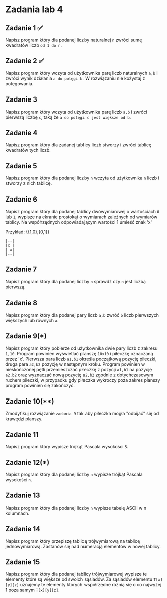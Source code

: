 # Zadania lab 4

## Zadanie 1 ✅

Napisz program który dla podanej liczby naturalnej `n` zwróci sumę kwadratów liczb `od 1 do n`.

## Zadanie 2 ✅

Napisz program który wczyta od użytkownika parę liczb naturalnych `a,b` i zwróci wynik działania `a do potęgi b`. W rozwiązaniu nie kożystaj z potęgowania.

## Zadanie 3

Napisz program który wczyta od użytkownika parę liczb `a,b` i zwróci pierwszą liczbę `c`, taką że `a do potęgi c jest większe od b`.

## Zadanie 4

Napisz program który dla zadanej tablicy liczb stworzy i zwróci tablicę kwadratów tych liczb.

## Zadanie 5

Napisz program który dla podanej liczby `n` wczyta od użytkownika `n` liczb i stworzy z nich tablicę.

## Zadanie 6

Napisz program który dla podanej tablicy dwówymiarowej o wartościach `0` lub `1`, wypisze na ekranie prostokąt o wymiarach zależnych od wymiarów tablicy. Na współrzędnych odpowiadającym wartości 1 umieść znak 'x'

Przykład:
{{1,0},{0,1}}
```
|--|  
|x |  
| x|  
|--|  
```
## Zadanie 7

Napisz program który dla podanej liczby `n` sprawdź czy `n` jest liczbą pierwszą.

## Zadanie 8

Napisz program który dla podanej pary liczb `a,b` zwróć `b` liczb pierwszych większych lub równych `a`.

## Zadanie 9(*)

Napisz program który pobierze od użytkownika dwie pary liczb z zakresu `1,10`.
Program powinien wyświetlać planszę `10x10` i piłeczkę oznaczaną przez 'x'. Pierwsza para liczb `a1,b1` określa początkową pozycję piłeczki, druga para `a2,b2` pozycję w następnym kroku. Program powinien w nieskończonej pętli przemieszczać piłeczkę z pozycji `a1,b1` na pozycję `a2,b2` oraz wyznaczać nową pozycję `a2,b2` zgodnie z dotychczasowym ruchem piłeczki, w przypadku gdy piłeczka wykroczy poza zakres planszy program powinien się zakończyć.

## Zadanie 10(**)

Zmodyfikuj rozwiązanie `zadania 9` tak aby piłeczka mogła "odbijać" się od krawędzi planszy.

## Zadanie 11

Napisz program który wypisze trójkąt Pascala wysokości `5`.

## Zadanie 12(*)

Napisz program który dla podanej liczby `n` wypisze trójkąt Pascala wysokości `n`.

## Zadanie 13

Napisz program który dla podanej liczby `n` wypisze tabelę ASCII w n kolumnach.

## Zadanie 14

Napisz program który przepiszę tablicę trójwymiarową na tablicę jednowymiarową. Zastanów się nad numeracją elementów w nowej tablicy.

## Zadanie 15

Napisz program który dla podanej tablicy trójwymiarowej wypisze te elementy które są większe od swoich sąsiadów. Za sąsiadów elementu `T[x][y][z]` uznajemy te elementy których współrzędne różnią się o co najwyżej 1 poza samym `T[x][y][z]`.
